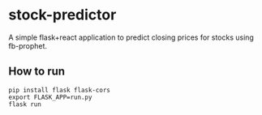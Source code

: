 # stock-predictor
A simple flask+react application to predict closing prices for stocks using fb-prophet.

## How to run

```shell
pip install flask flask-cors  
export FLASK_APP=run.py  
flask run  
```

